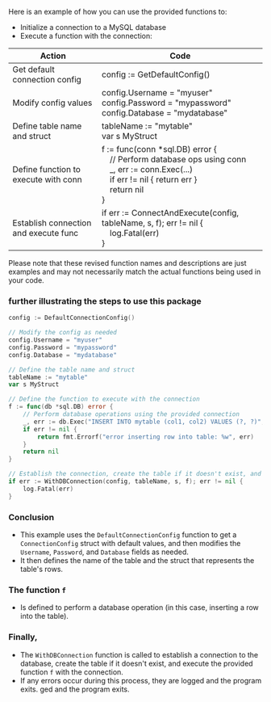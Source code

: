 Here is an example of how you can use the provided functions to:
- Initialize a connection to a MySQL database
- Execute a function with the connection:

| Action                                | Code                                                                                                                                                                         |
|---------------------------------------|------------------------------------------------------------------------------------------------------------------------------------------------------------------------------|
| Get default connection config         | config := GetDefaultConfig()                                                                                                                                                 |
| Modify config values                  | config.Username = "myuser"<br>config.Password = "mypassword"<br>config.Database = "mydatabase"                                                                               |
| Define table name and struct          | tableName := "mytable"<br>var s MyStruct                                                                                                                                     |
| Define function to execute with conn  | f := func(conn *sql.DB) error {<br>&emsp;// Perform database ops using conn<br>&emsp;_, err := conn.Exec(...)<br>&emsp;if err != nil { return err }<br>&emsp;return nil<br>} |
| Establish connection and execute func | if err := ConnectAndExecute(config, tableName, s, f); err != nil {<br>&emsp;log.Fatal(err)<br>}                                                                              |


 Please note that these revised function names and descriptions are just examples and may not necessarily match the actual functions being used in your code.

### further illustrating the steps to use this package

```go
config := DefaultConnectionConfig()

// Modify the config as needed
config.Username = "myuser"
config.Password = "mypassword"
config.Database = "mydatabase"

// Define the table name and struct
tableName := "mytable"
var s MyStruct

// Define the function to execute with the connection
f := func(db *sql.DB) error {
	// Perform database operations using the provided connection
	_, err := db.Exec("INSERT INTO mytable (col1, col2) VALUES (?, ?)", "val1", "val2")
	if err != nil {
		return fmt.Errorf("error inserting row into table: %w", err)
	}
	return nil
}

// Establish the connection, create the table if it doesn't exist, and execute the function
if err := WithDBConnection(config, tableName, s, f); err != nil {
	log.Fatal(err)
}
```

### Conclusion
- This example uses the `DefaultConnectionConfig` function to get a `ConnectionConfig` struct with default values, and then modifies the `Username`, `Password`, and `Database` fields as needed.
- It then defines the name of the table and the struct that represents the table's rows.

### The function `f`
- Is defined to perform a database operation (in this case, inserting a row into the table).

### Finally,
- The `WithDBConnection` function is called to establish a connection to the database, create the table if it doesn't exist, and execute the provided function `f` with the connection.
- If any errors occur during this process, they are logged and the program exits.
ged and the program exits.